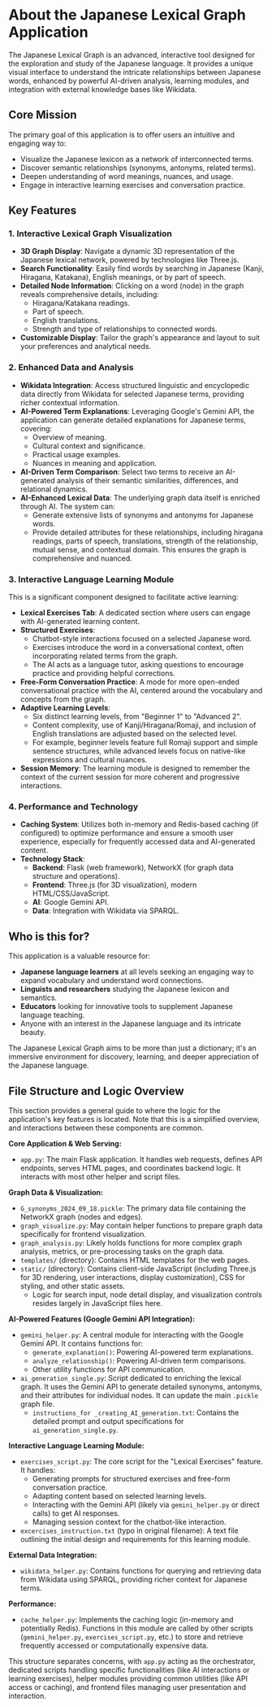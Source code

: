 # About the Japanese Lexical Graph Application

The Japanese Lexical Graph is an advanced, interactive tool designed for the exploration and study of the Japanese language. It provides a unique visual interface to understand the intricate relationships between Japanese words, enhanced by powerful AI-driven analysis, learning modules, and integration with external knowledge bases like Wikidata.

## Core Mission

The primary goal of this application is to offer users an intuitive and engaging way to:
- Visualize the Japanese lexicon as a network of interconnected terms.
- Discover semantic relationships (synonyms, antonyms, related terms).
- Deepen understanding of word meanings, nuances, and usage.
- Engage in interactive learning exercises and conversation practice.

## Key Features

### 1. Interactive Lexical Graph Visualization
- **3D Graph Display**: Navigate a dynamic 3D representation of the Japanese lexical network, powered by technologies like Three.js.
- **Search Functionality**: Easily find words by searching in Japanese (Kanji, Hiragana, Katakana), English meanings, or by part of speech.
- **Detailed Node Information**: Clicking on a word (node) in the graph reveals comprehensive details, including:
    - Hiragana/Katakana readings.
    - Part of speech.
    - English translations.
    - Strength and type of relationships to connected words.
- **Customizable Display**: Tailor the graph's appearance and layout to suit your preferences and analytical needs.

### 2. Enhanced Data and Analysis
- **Wikidata Integration**: Access structured linguistic and encyclopedic data directly from Wikidata for selected Japanese terms, providing richer contextual information.
- **AI-Powered Term Explanations**: Leveraging Google's Gemini API, the application can generate detailed explanations for Japanese terms, covering:
    - Overview of meaning.
    - Cultural context and significance.
    - Practical usage examples.
    - Nuances in meaning and application.
- **AI-Driven Term Comparison**: Select two terms to receive an AI-generated analysis of their semantic similarities, differences, and relational dynamics.
- **AI-Enhanced Lexical Data**: The underlying graph data itself is enriched through AI. The system can:
    - Generate extensive lists of synonyms and antonyms for Japanese words.
    - Provide detailed attributes for these relationships, including hiragana readings, parts of speech, translations, strength of the relationship, mutual sense, and contextual domain. This ensures the graph is comprehensive and nuanced.

### 3. Interactive Language Learning Module
This is a significant component designed to facilitate active learning:
- **Lexical Exercises Tab**: A dedicated section where users can engage with AI-generated learning content.
- **Structured Exercises**:
    - Chatbot-style interactions focused on a selected Japanese word.
    - Exercises introduce the word in a conversational context, often incorporating related terms from the graph.
    - The AI acts as a language tutor, asking questions to encourage practice and providing helpful corrections.
- **Free-Form Conversation Practice**: A mode for more open-ended conversational practice with the AI, centered around the vocabulary and concepts from the graph.
- **Adaptive Learning Levels**:
    - Six distinct learning levels, from "Beginner 1" to "Advanced 2".
    - Content complexity, use of Kanji/Hiragana/Romaji, and inclusion of English translations are adjusted based on the selected level.
    - For example, beginner levels feature full Romaji support and simple sentence structures, while advanced levels focus on native-like expressions and cultural nuances.
- **Session Memory**: The learning module is designed to remember the context of the current session for more coherent and progressive interactions.

### 4. Performance and Technology
- **Caching System**: Utilizes both in-memory and Redis-based caching (if configured) to optimize performance and ensure a smooth user experience, especially for frequently accessed data and AI-generated content.
- **Technology Stack**:
    - **Backend**: Flask (web framework), NetworkX (for graph data structure and operations).
    - **Frontend**: Three.js (for 3D visualization), modern HTML/CSS/JavaScript.
    - **AI**: Google Gemini API.
    - **Data**: Integration with Wikidata via SPARQL.

## Who is this for?

This application is a valuable resource for:
- **Japanese language learners** at all levels seeking an engaging way to expand vocabulary and understand word connections.
- **Linguists and researchers** studying the Japanese lexicon and semantics.
- **Educators** looking for innovative tools to supplement Japanese language teaching.
- Anyone with an interest in the Japanese language and its intricate beauty.

The Japanese Lexical Graph aims to be more than just a dictionary; it's an immersive environment for discovery, learning, and deeper appreciation of the Japanese language. 

## File Structure and Logic Overview

This section provides a general guide to where the logic for the application's key features is located. Note that this is a simplified overview, and interactions between these components are common.

**Core Application & Web Serving:**
- `app.py`: The main Flask application. It handles web requests, defines API endpoints, serves HTML pages, and coordinates backend logic. It interacts with most other helper and script files.

**Graph Data & Visualization:**
- `G_synonyms_2024_09_18.pickle`: The primary data file containing the NetworkX graph (nodes and edges).
- `graph_visualize.py`: May contain helper functions to prepare graph data specifically for frontend visualization.
- `graph_analysis.py`: Likely holds functions for more complex graph analysis, metrics, or pre-processing tasks on the graph data.
- `templates/` (directory): Contains HTML templates for the web pages.
- `static/` (directory): Contains client-side JavaScript (including Three.js for 3D rendering, user interactions, display customization), CSS for styling, and other static assets.
    - Logic for search input, node detail display, and visualization controls resides largely in JavaScript files here.

**AI-Powered Features (Google Gemini API Integration):**
- `gemini_helper.py`: A central module for interacting with the Google Gemini API. It contains functions for:
    - `generate_explanation()`: Powering AI-powered term explanations.
    - `analyze_relationship()`: Powering AI-driven term comparisons.
    - Other utility functions for API communication.
- `ai_generation_single.py`: Script dedicated to enriching the lexical graph. It uses the Gemini API to generate detailed synonyms, antonyms, and their attributes for individual nodes. It can update the main `.pickle` graph file.
    - `instructions_for _creating_AI_generation.txt`: Contains the detailed prompt and output specifications for `ai_generation_single.py`.

**Interactive Language Learning Module:**
- `exercises_script.py`: The core script for the "Lexical Exercises" feature. It handles:
    - Generating prompts for structured exercises and free-form conversation practice.
    - Adapting content based on selected learning levels.
    - Interacting with the Gemini API (likely via `gemini_helper.py` or direct calls) to get AI responses.
    - Managing session context for the chatbot-like interaction.
- `excercises_instruction.txt` (typo in original filename): A text file outlining the initial design and requirements for this learning module.

**External Data Integration:**
- `wikidata_helper.py`: Contains functions for querying and retrieving data from Wikidata using SPARQL, providing richer context for Japanese terms.

**Performance:**
- `cache_helper.py`: Implements the caching logic (in-memory and potentially Redis). Functions in this module are called by other scripts (`gemini_helper.py`, `exercises_script.py`, etc.) to store and retrieve frequently accessed or computationally expensive data.

This structure separates concerns, with `app.py` acting as the orchestrator, dedicated scripts handling specific functionalities (like AI interactions or learning exercises), helper modules providing common utilities (like API access or caching), and frontend files managing user presentation and interaction. 